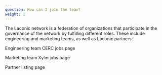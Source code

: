 ```yaml
---
question: How can I join the team?
weight: 1
---
```


The Laconic network is ​​a  federation of organizations that participate in the governance of the network by fulfilling different roles. These include engineering and marketing teams, as well as Laconic partners:

Engineering team CERC jobs page

Marketing team Xylm jobs page

Partner listing page
